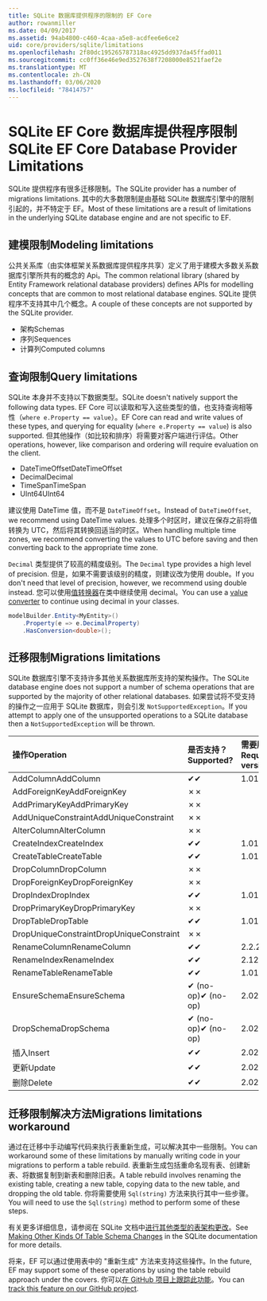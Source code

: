 ```yaml
---
title: SQLite 数据库提供程序的限制的 EF Core
author: rowanmiller
ms.date: 04/09/2017
ms.assetid: 94ab4800-c460-4caa-a5e8-acdfee6e6ce2
uid: core/providers/sqlite/limitations
ms.openlocfilehash: 2f80dc195265787318ac4925dd937da45ffad011
ms.sourcegitcommit: cc0ff36e46e9ed3527638f7208000e8521faef2e
ms.translationtype: MT
ms.contentlocale: zh-CN
ms.lasthandoff: 03/06/2020
ms.locfileid: "78414757"
---
```

# <a name="sqlite-ef-core-database-provider-limitations"></a><span data-ttu-id="6c9ac-102">SQLite EF Core 数据库提供程序限制</span><span class="sxs-lookup"><span data-stu-id="6c9ac-102">SQLite EF Core Database Provider Limitations</span></span>

<span data-ttu-id="6c9ac-103">SQLite 提供程序有很多迁移限制。</span><span class="sxs-lookup"><span data-stu-id="6c9ac-103">The SQLite provider has a number of migrations limitations.</span></span> <span data-ttu-id="6c9ac-104">其中的大多数限制是由基础 SQLite 数据库引擎中的限制引起的，并不特定于 EF。</span><span class="sxs-lookup"><span data-stu-id="6c9ac-104">Most of these limitations are a result of limitations in the underlying SQLite database engine and are not specific to EF.</span></span>

## <a name="modeling-limitations"></a><span data-ttu-id="6c9ac-105">建模限制</span><span class="sxs-lookup"><span data-stu-id="6c9ac-105">Modeling limitations</span></span>

<span data-ttu-id="6c9ac-106">公共关系库（由实体框架关系数据库提供程序共享）定义了用于建模大多数关系数据库引擎所共有的概念的 Api。</span><span class="sxs-lookup"><span data-stu-id="6c9ac-106">The common relational library (shared by Entity Framework relational database providers) defines APIs for modelling concepts that are common to most relational database engines.</span></span> <span data-ttu-id="6c9ac-107">SQLite 提供程序不支持其中几个概念。</span><span class="sxs-lookup"><span data-stu-id="6c9ac-107">A couple of these concepts are not supported by the SQLite provider.</span></span>

* <span data-ttu-id="6c9ac-108">架构</span><span class="sxs-lookup"><span data-stu-id="6c9ac-108">Schemas</span></span>
* <span data-ttu-id="6c9ac-109">序列</span><span class="sxs-lookup"><span data-stu-id="6c9ac-109">Sequences</span></span>
* <span data-ttu-id="6c9ac-110">计算列</span><span class="sxs-lookup"><span data-stu-id="6c9ac-110">Computed columns</span></span>

## <a name="query-limitations"></a><span data-ttu-id="6c9ac-111">查询限制</span><span class="sxs-lookup"><span data-stu-id="6c9ac-111">Query limitations</span></span>

<span data-ttu-id="6c9ac-112">SQLite 本身并不支持以下数据类型。</span><span class="sxs-lookup"><span data-stu-id="6c9ac-112">SQLite doesn't natively support the following data types.</span></span> <span data-ttu-id="6c9ac-113">EF Core 可以读取和写入这些类型的值，也支持查询相等性（`where e.Property == value`）。</span><span class="sxs-lookup"><span data-stu-id="6c9ac-113">EF Core can read and write values of these types, and querying for equality (`where e.Property == value`) is also supported.</span></span> <span data-ttu-id="6c9ac-114">但其他操作（如比较和排序）将需要对客户端进行评估。</span><span class="sxs-lookup"><span data-stu-id="6c9ac-114">Other operations, however, like comparison and ordering will require evaluation on the client.</span></span>

* <span data-ttu-id="6c9ac-115">DateTimeOffset</span><span class="sxs-lookup"><span data-stu-id="6c9ac-115">DateTimeOffset</span></span>
* <span data-ttu-id="6c9ac-116">Decimal</span><span class="sxs-lookup"><span data-stu-id="6c9ac-116">Decimal</span></span>
* <span data-ttu-id="6c9ac-117">TimeSpan</span><span class="sxs-lookup"><span data-stu-id="6c9ac-117">TimeSpan</span></span>
* <span data-ttu-id="6c9ac-118">UInt64</span><span class="sxs-lookup"><span data-stu-id="6c9ac-118">UInt64</span></span>

<span data-ttu-id="6c9ac-119">建议使用 DateTime 值，而不是 `DateTimeOffset`。</span><span class="sxs-lookup"><span data-stu-id="6c9ac-119">Instead of `DateTimeOffset`, we recommend using DateTime values.</span></span> <span data-ttu-id="6c9ac-120">处理多个时区时，建议在保存之前将值转换为 UTC，然后将其转换回适当的时区。</span><span class="sxs-lookup"><span data-stu-id="6c9ac-120">When handling multiple time zones, we recommend converting the values to UTC before saving and then converting back to the appropriate time zone.</span></span>

<span data-ttu-id="6c9ac-121">`Decimal` 类型提供了较高的精度级别。</span><span class="sxs-lookup"><span data-stu-id="6c9ac-121">The `Decimal` type provides a high level of precision.</span></span> <span data-ttu-id="6c9ac-122">但是，如果不需要该级别的精度，则建议改为使用 double。</span><span class="sxs-lookup"><span data-stu-id="6c9ac-122">If you don't need that level of precision, however, we recommend using double instead.</span></span> <span data-ttu-id="6c9ac-123">您可以使用[值转换器](../../modeling/value-conversions.md)在类中继续使用 decimal。</span><span class="sxs-lookup"><span data-stu-id="6c9ac-123">You can use a [value converter](../../modeling/value-conversions.md) to continue using decimal in your classes.</span></span>

``` csharp
modelBuilder.Entity<MyEntity>()
    .Property(e => e.DecimalProperty)
    .HasConversion<double>();
```

## <a name="migrations-limitations"></a><span data-ttu-id="6c9ac-124">迁移限制</span><span class="sxs-lookup"><span data-stu-id="6c9ac-124">Migrations limitations</span></span>

<span data-ttu-id="6c9ac-125">SQLite 数据库引擎不支持许多其他关系数据库所支持的架构操作。</span><span class="sxs-lookup"><span data-stu-id="6c9ac-125">The SQLite database engine does not support a number of schema operations that are supported by the majority of other relational databases.</span></span> <span data-ttu-id="6c9ac-126">如果尝试将不受支持的操作之一应用于 SQLite 数据库，则会引发 `NotSupportedException`。</span><span class="sxs-lookup"><span data-stu-id="6c9ac-126">If you attempt to apply one of the unsupported operations to a SQLite database then a `NotSupportedException` will be thrown.</span></span>

| <span data-ttu-id="6c9ac-127">操作</span><span class="sxs-lookup"><span data-stu-id="6c9ac-127">Operation</span></span>            | <span data-ttu-id="6c9ac-128">是否支持？</span><span class="sxs-lookup"><span data-stu-id="6c9ac-128">Supported?</span></span> | <span data-ttu-id="6c9ac-129">需要版本</span><span class="sxs-lookup"><span data-stu-id="6c9ac-129">Requires version</span></span> |
|:---------------------|:-----------|:-----------------|
| <span data-ttu-id="6c9ac-130">AddColumn</span><span class="sxs-lookup"><span data-stu-id="6c9ac-130">AddColumn</span></span>            | <span data-ttu-id="6c9ac-131">✔</span><span class="sxs-lookup"><span data-stu-id="6c9ac-131">✔</span></span>          | <span data-ttu-id="6c9ac-132">1.0</span><span class="sxs-lookup"><span data-stu-id="6c9ac-132">1.0</span></span>              |
| <span data-ttu-id="6c9ac-133">AddForeignKey</span><span class="sxs-lookup"><span data-stu-id="6c9ac-133">AddForeignKey</span></span>        | <span data-ttu-id="6c9ac-134">✗</span><span class="sxs-lookup"><span data-stu-id="6c9ac-134">✗</span></span>          |                  |
| <span data-ttu-id="6c9ac-135">AddPrimaryKey</span><span class="sxs-lookup"><span data-stu-id="6c9ac-135">AddPrimaryKey</span></span>        | <span data-ttu-id="6c9ac-136">✗</span><span class="sxs-lookup"><span data-stu-id="6c9ac-136">✗</span></span>          |                  |
| <span data-ttu-id="6c9ac-137">AddUniqueConstraint</span><span class="sxs-lookup"><span data-stu-id="6c9ac-137">AddUniqueConstraint</span></span>  | <span data-ttu-id="6c9ac-138">✗</span><span class="sxs-lookup"><span data-stu-id="6c9ac-138">✗</span></span>          |                  |
| <span data-ttu-id="6c9ac-139">AlterColumn</span><span class="sxs-lookup"><span data-stu-id="6c9ac-139">AlterColumn</span></span>          | <span data-ttu-id="6c9ac-140">✗</span><span class="sxs-lookup"><span data-stu-id="6c9ac-140">✗</span></span>          |                  |
| <span data-ttu-id="6c9ac-141">CreateIndex</span><span class="sxs-lookup"><span data-stu-id="6c9ac-141">CreateIndex</span></span>          | <span data-ttu-id="6c9ac-142">✔</span><span class="sxs-lookup"><span data-stu-id="6c9ac-142">✔</span></span>          | <span data-ttu-id="6c9ac-143">1.0</span><span class="sxs-lookup"><span data-stu-id="6c9ac-143">1.0</span></span>              |
| <span data-ttu-id="6c9ac-144">CreateTable</span><span class="sxs-lookup"><span data-stu-id="6c9ac-144">CreateTable</span></span>          | <span data-ttu-id="6c9ac-145">✔</span><span class="sxs-lookup"><span data-stu-id="6c9ac-145">✔</span></span>          | <span data-ttu-id="6c9ac-146">1.0</span><span class="sxs-lookup"><span data-stu-id="6c9ac-146">1.0</span></span>              |
| <span data-ttu-id="6c9ac-147">DropColumn</span><span class="sxs-lookup"><span data-stu-id="6c9ac-147">DropColumn</span></span>           | <span data-ttu-id="6c9ac-148">✗</span><span class="sxs-lookup"><span data-stu-id="6c9ac-148">✗</span></span>          |                  |
| <span data-ttu-id="6c9ac-149">DropForeignKey</span><span class="sxs-lookup"><span data-stu-id="6c9ac-149">DropForeignKey</span></span>       | <span data-ttu-id="6c9ac-150">✗</span><span class="sxs-lookup"><span data-stu-id="6c9ac-150">✗</span></span>          |                  |
| <span data-ttu-id="6c9ac-151">DropIndex</span><span class="sxs-lookup"><span data-stu-id="6c9ac-151">DropIndex</span></span>            | <span data-ttu-id="6c9ac-152">✔</span><span class="sxs-lookup"><span data-stu-id="6c9ac-152">✔</span></span>          | <span data-ttu-id="6c9ac-153">1.0</span><span class="sxs-lookup"><span data-stu-id="6c9ac-153">1.0</span></span>              |
| <span data-ttu-id="6c9ac-154">DropPrimaryKey</span><span class="sxs-lookup"><span data-stu-id="6c9ac-154">DropPrimaryKey</span></span>       | <span data-ttu-id="6c9ac-155">✗</span><span class="sxs-lookup"><span data-stu-id="6c9ac-155">✗</span></span>          |                  |
| <span data-ttu-id="6c9ac-156">DropTable</span><span class="sxs-lookup"><span data-stu-id="6c9ac-156">DropTable</span></span>            | <span data-ttu-id="6c9ac-157">✔</span><span class="sxs-lookup"><span data-stu-id="6c9ac-157">✔</span></span>          | <span data-ttu-id="6c9ac-158">1.0</span><span class="sxs-lookup"><span data-stu-id="6c9ac-158">1.0</span></span>              |
| <span data-ttu-id="6c9ac-159">DropUniqueConstraint</span><span class="sxs-lookup"><span data-stu-id="6c9ac-159">DropUniqueConstraint</span></span> | <span data-ttu-id="6c9ac-160">✗</span><span class="sxs-lookup"><span data-stu-id="6c9ac-160">✗</span></span>          |                  |
| <span data-ttu-id="6c9ac-161">RenameColumn</span><span class="sxs-lookup"><span data-stu-id="6c9ac-161">RenameColumn</span></span>         | <span data-ttu-id="6c9ac-162">✔</span><span class="sxs-lookup"><span data-stu-id="6c9ac-162">✔</span></span>          | <span data-ttu-id="6c9ac-163">2.2.2</span><span class="sxs-lookup"><span data-stu-id="6c9ac-163">2.2.2</span></span>            |
| <span data-ttu-id="6c9ac-164">RenameIndex</span><span class="sxs-lookup"><span data-stu-id="6c9ac-164">RenameIndex</span></span>          | <span data-ttu-id="6c9ac-165">✔</span><span class="sxs-lookup"><span data-stu-id="6c9ac-165">✔</span></span>          | <span data-ttu-id="6c9ac-166">2.1</span><span class="sxs-lookup"><span data-stu-id="6c9ac-166">2.1</span></span>              |
| <span data-ttu-id="6c9ac-167">RenameTable</span><span class="sxs-lookup"><span data-stu-id="6c9ac-167">RenameTable</span></span>          | <span data-ttu-id="6c9ac-168">✔</span><span class="sxs-lookup"><span data-stu-id="6c9ac-168">✔</span></span>          | <span data-ttu-id="6c9ac-169">1.0</span><span class="sxs-lookup"><span data-stu-id="6c9ac-169">1.0</span></span>              |
| <span data-ttu-id="6c9ac-170">EnsureSchema</span><span class="sxs-lookup"><span data-stu-id="6c9ac-170">EnsureSchema</span></span>         | <span data-ttu-id="6c9ac-171">✔ (no-op)</span><span class="sxs-lookup"><span data-stu-id="6c9ac-171">✔ (no-op)</span></span>  | <span data-ttu-id="6c9ac-172">2.0</span><span class="sxs-lookup"><span data-stu-id="6c9ac-172">2.0</span></span>              |
| <span data-ttu-id="6c9ac-173">DropSchema</span><span class="sxs-lookup"><span data-stu-id="6c9ac-173">DropSchema</span></span>           | <span data-ttu-id="6c9ac-174">✔ (no-op)</span><span class="sxs-lookup"><span data-stu-id="6c9ac-174">✔ (no-op)</span></span>  | <span data-ttu-id="6c9ac-175">2.0</span><span class="sxs-lookup"><span data-stu-id="6c9ac-175">2.0</span></span>              |
| <span data-ttu-id="6c9ac-176">插入</span><span class="sxs-lookup"><span data-stu-id="6c9ac-176">Insert</span></span>               | <span data-ttu-id="6c9ac-177">✔</span><span class="sxs-lookup"><span data-stu-id="6c9ac-177">✔</span></span>          | <span data-ttu-id="6c9ac-178">2.0</span><span class="sxs-lookup"><span data-stu-id="6c9ac-178">2.0</span></span>              |
| <span data-ttu-id="6c9ac-179">更新</span><span class="sxs-lookup"><span data-stu-id="6c9ac-179">Update</span></span>               | <span data-ttu-id="6c9ac-180">✔</span><span class="sxs-lookup"><span data-stu-id="6c9ac-180">✔</span></span>          | <span data-ttu-id="6c9ac-181">2.0</span><span class="sxs-lookup"><span data-stu-id="6c9ac-181">2.0</span></span>              |
| <span data-ttu-id="6c9ac-182">删除</span><span class="sxs-lookup"><span data-stu-id="6c9ac-182">Delete</span></span>               | <span data-ttu-id="6c9ac-183">✔</span><span class="sxs-lookup"><span data-stu-id="6c9ac-183">✔</span></span>          | <span data-ttu-id="6c9ac-184">2.0</span><span class="sxs-lookup"><span data-stu-id="6c9ac-184">2.0</span></span>              |

## <a name="migrations-limitations-workaround"></a><span data-ttu-id="6c9ac-185">迁移限制解决方法</span><span class="sxs-lookup"><span data-stu-id="6c9ac-185">Migrations limitations workaround</span></span>

<span data-ttu-id="6c9ac-186">通过在迁移中手动编写代码来执行表重新生成，可以解决其中一些限制。</span><span class="sxs-lookup"><span data-stu-id="6c9ac-186">You can workaround some of these limitations by manually writing code in your migrations to perform a table rebuild.</span></span> <span data-ttu-id="6c9ac-187">表重新生成包括重命名现有表、创建新表、将数据复制到新表和删除旧表。</span><span class="sxs-lookup"><span data-stu-id="6c9ac-187">A table rebuild involves renaming the existing table, creating a new table, copying data to the new table, and dropping the old table.</span></span> <span data-ttu-id="6c9ac-188">你将需要使用 `Sql(string)` 方法来执行其中一些步骤。</span><span class="sxs-lookup"><span data-stu-id="6c9ac-188">You will need to use the `Sql(string)` method to perform some of these steps.</span></span>

<span data-ttu-id="6c9ac-189">有关更多详细信息，请参阅在 SQLite 文档中[进行其他类型的表架构更改](https://sqlite.org/lang_altertable.html#otheralter)。</span><span class="sxs-lookup"><span data-stu-id="6c9ac-189">See [Making Other Kinds Of Table Schema Changes](https://sqlite.org/lang_altertable.html#otheralter) in the SQLite documentation for more details.</span></span>

<span data-ttu-id="6c9ac-190">将来，EF 可以通过使用表中的 "重新生成" 方法来支持这些操作。</span><span class="sxs-lookup"><span data-stu-id="6c9ac-190">In the future, EF may support some of these operations by using the table rebuild approach under the covers.</span></span> <span data-ttu-id="6c9ac-191">你可以[在 GitHub 项目上跟踪此功能](https://github.com/aspnet/EntityFrameworkCore/issues/329)。</span><span class="sxs-lookup"><span data-stu-id="6c9ac-191">You can [track this feature on our GitHub project](https://github.com/aspnet/EntityFrameworkCore/issues/329).</span></span>
